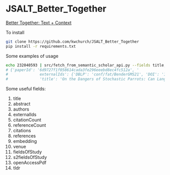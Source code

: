 # JSALT_Better_Together

<a href="https://jsalt2023.univ-lemans.fr/en/better-together-text-context.html">Better Together: Text + Context</a>

To install
```sh
git clone https://github.com/kwchurch/JSALT_Better_Together
pip install -r requirements.txt
```

Some examples of usage

```sh
echo 232040593 | src/fetch_from_semantic_scholar_api.py --fields title,externalIds
# {'paperId': '6d9727f1f058614cada3fe296eeebd8ec4fc512a', '
#              externalIds': {'DBLP': 'conf/fat/BenderGMS21', 'DOI': '10.1145/3442188.3445922', 'CorpusId': 232040593},
#              'title': 'On the Dangers of Stochastic Parrots: Can Language Models Be Too Big? 🦜'}}`
```

Some useful fields:
<ol>
<li>title</li>
<li>abstract</li>
<li>authors</li>
<li>externalIds</li>
<li>citationCount</li>
<li>referenceCount</li>
<li>citations</li>
<li>references</li>
<li>embedding</li>
<li>venue</li>
<li>fieldsOfStudy</li>
<li>s2fieldsOfStudy</li>
<li>openAccessPdf</li>
<li>tldr</li>
</ol>

